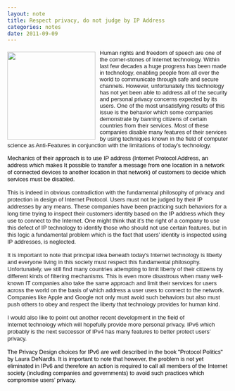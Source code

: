 ```yaml
---
layout: note
title: Respect privacy, do not judge by IP Address
categories: notes
date: 2011-09-09
---
```

<div style="display:inline;float:left;margin-top:5px;margin-right:10px;margin-bottom:0px;margin-left:0px"><font face="arial, sans-serif" size="2"><a href="../../notes/respectprivacydonotjudgebyipaddress/Human%20Rights%20Logo.jpg?attredirects=0/index.html" imageanchor="1"><img border="0" height="200" src="https://sites.google.com/site/btabibian/_/rsrc/1315596994308/notes/respectprivacydonotjudgebyipaddress/Human%20Rights%20Logo.jpg" width="200"/></a></font></div><font face="arial, sans-serif" size="2">Human rights and freedom
of speech are one of the corner-stones of Internet technology. Within last few decades a huge progress has been made in technology, enabling people from all over
the world to communicate through safe and secure channels. However, unfortunately
this technology has not yet been able to address all of the security and
personal privacy concerns expected by its users. One of the most unsatisfying
results of this issue is the behavior which some companies demonstrate by
banning citizens of certain countries from their services. Most of these
companies disable many features of their services by using techniques known in
the field of computer science as Anti-Features in conjunction with the
limitations of today’s technology. </font>
<!--break-->
<p style="margin-bottom:0in;margin-bottom:.0001pt;line-height:12.0pt"><span style="color:black"><font face="arial, sans-serif" size="2">Mechanics of their
approach is to use IP address (Internet Protocol Address, an address which makes It
possible to transfer a message from one location in a network of connected
devices to another location in that network) of customers to decide which
services must be disabled.</font></span></p>
<p style="margin-bottom:0in;margin-bottom:.0001pt;line-height:12.0pt"><font face="arial, sans-serif" size="2">This is indeed in obvious contradiction with
the fundamental philosophy of privacy and protection in design of Internet
Protocol. Users must not be judged by their IP addresses by any means. These
companies have been practicing such behaviors for a long time trying to inspect
their customers identity based on the IP address which they use to connect to
the Internet. One might think that it’s the right of a company to use this
defect of IP technology to identify those who should not use certain features,
but in this logic a fundamental problem which is the fact that users’ identity is
inspected using IP addresses, is neglected.</font></p>
<p style="margin-bottom:0in;margin-bottom:.0001pt;line-height:12.0pt"><font face="arial, sans-serif" size="2">It is important to note
that principal idea beneath today's Internet technology is liberty
and everyone living in this society must respect this fundamental philosophy.
Unfortunately, we still find many countries attempting to limit liberty of
their citizens by different kinds of filtering mechanisms. This is even more
disastrous when many well-known IT companies also take the same approach
and limit their services for users across the world on the basis of which
address a user uses to connect to the network. Companies like Apple and Google
not only must avoid such behaviors but also must push others to obey
and respect the liberty that technology provides for human kind.</font></p>
<p style="margin-bottom:0in;margin-bottom:.0001pt;line-height:12.0pt"><font face="arial, sans-serif" size="2">I would also like to
point out another recent development in the field of
Internet technology which will hopefully provide more personal
privacy. IPv6 which probably is the next successor of IPv4 has many
features to better protect users’ privacy.</font></p>
<p style="margin-bottom:0in;margin-bottom:.0001pt;line-height:12.0pt"><span style="color:black"><font face="arial, sans-serif" size="2">The Privacy Design choices
for IPv6 are well described in the book "Protocol Politics" by Laura DeNardls. It
is important to note that however, the problem is not yet eliminated in IPv6
and therefore an action is required to call all members of the Internet
society (including companies and governments) to avoid such practices which compromise
users’ privacy.</font></span></p>